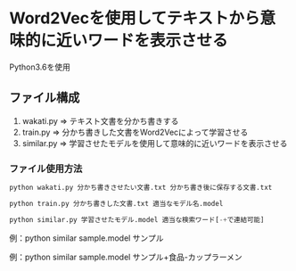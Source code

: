 # Word2Vecを使用してテキストから意味的に近いワードを表示させる
Python3.6を使用

## ファイル構成
1. wakati.py => テキスト文書を分かち書きする
1. train.py => 分かち書きした文書をWord2Vecによって学習させる
1. similar.py => 学習させたモデルを使用して意味的に近いワードを表示させる

### ファイル使用方法
```wakati.py
python wakati.py 分かち書きさせたい文書.txt 分かち書き後に保存する文書.txt
```

```train.py
python train.py 分かち書きした文書.txt 適当なモデル名.model
```

```similar.py
python similar.py 学習させたモデル.model 適当な検索ワード[-+で連結可能]
```
例：python similar sample.model サンプル

例：python similar sample.model サンプル+食品-カップラーメン

